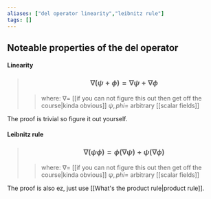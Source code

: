 ```yaml
---
aliases: ["del operator linearity","leibnitz rule"]
tags: []
---
```


## Noteable properties of the del operator

#### Linearity

> ### $$ \nabla( \psi + \phi ) = \nabla \psi + \nabla \phi $$ 
>> where:
>> $\nabla=$ [[if you can not figure this out then get off the course|kinda obvious]]
>> $\psi,phi=$ arbitrary [[scalar fields]]

The proof is trivial so figure it out yourself.

#### Leibnitz rule

> ### $$ \nabla( \psi  \phi ) = \phi(\nabla \psi) + \psi(\nabla \phi) $$ 
>> where:
>> $\nabla=$ [[if you can not figure this out then get off the course|kinda obvious]]
>> $\psi,phi=$ arbitrary [[scalar fields]]

The proof is also ez, just use [[What's the product rule|product rule]].